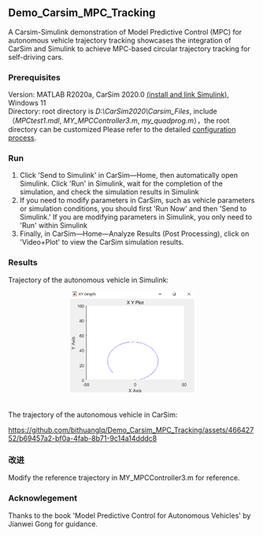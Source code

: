 ## Demo_Carsim_MPC_Tracking
A Carsim-Simulink demonstration of Model Predictive Control (MPC) for autonomous vehicle trajectory tracking showcases the integration of CarSim and Simulink to achieve MPC-based circular trajectory tracking for self-driving cars.

### Prerequisites
Version: MATLAB R2020a, CarSim 2020.0 [(install and link Simulink)](https://blog.csdn.net/Cynthia_2019/article/details/121953106), Windows 11  
Directory: root directory is _D:\CarSim2020\Carsim_Files_, include（_MPCtest1.mdl_, _MY_MPCController3.m_, _my_quadprog.m_），the root directory can be customized 
Please refer to the detailed [configuration process](issue/Readme.md).


### Run
1. Click 'Send to Simulink' in CarSim—Home, then automatically open Simulink. Click 'Run' in Simulink, wait for the completion of the simulation, and check the simulation results in Simulink
2. If you need to modify parameters in CarSim, such as vehicle parameters or simulation conditions, you should first 'Run Now' and then 'Send to Simulink.' If you are modifying parameters in Simulink, you only need to 'Run' within Simulink
3. Finally, in CarSim—Home—Analyze Results (Post Processing), click on 'Video+Plot' to view the CarSim simulation results.


### Results
Trajectory of the autonomous vehicle in Simulink:
<br>
 <div align="center">
  <img src="issue/Result_Simulink.png" alt="result" width="50%" height="50%" />
</div>
<br>
<br>
The trajectory of the autonomous vehicle in CarSim:
<br>

https://github.com/bithuanglq/Demo_Carsim_MPC_Tracking/assets/46642752/b69457a2-bf0a-4fab-8b71-9c14a14dddc8



### 改进
Modify the reference trajectory in MY_MPCController3.m for reference.


### Acknowlegement
Thanks to the book 'Model Predictive Control for Autonomous Vehicles' by Jianwei Gong for guidance.
